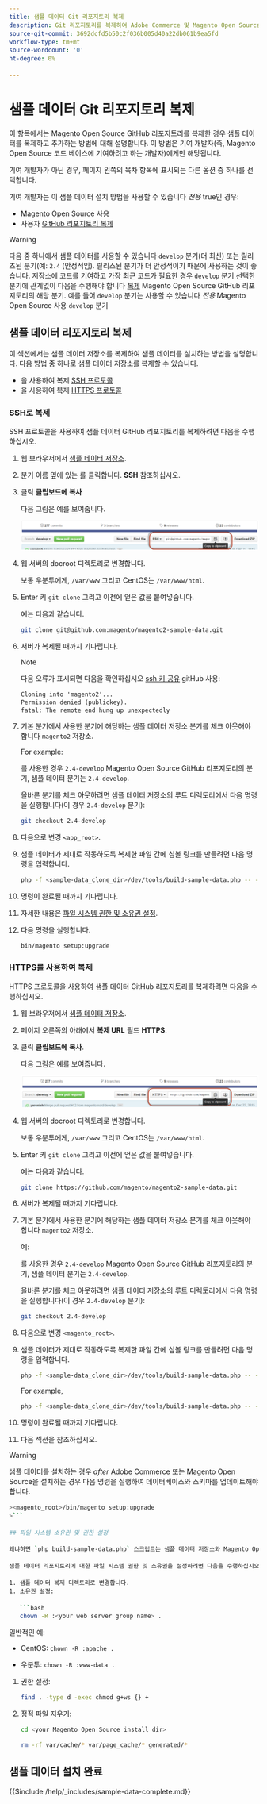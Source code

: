 ```yaml
---
title: 샘플 데이터 Git 리포지토리 복제
description: Git 리포지토리를 복제하여 Adobe Commerce 및 Magento Open Source 샘플 데이터를 설치하려면 다음 단계를 따르십시오.
source-git-commit: 3692dcfd5b50c2f036b005d40a22db061b9ea5fd
workflow-type: tm+mt
source-wordcount: '0'
ht-degree: 0%

---
```



# 샘플 데이터 Git 리포지토리 복제

이 항목에서는 Magento Open Source GitHub 리포지토리를 복제한 경우 샘플 데이터를 복제하고 추가하는 방법에 대해 설명합니다. 이 방법은 기여 개발자(즉, Magento Open Source 코드 베이스에 기여하려고 하는 개발자)에게만 해당됩니다.

기여 개발자가 아닌 경우, 페이지 왼쪽의 목차 항목에 표시되는 다른 옵션 중 하나를 선택합니다.

기여 개발자는 이 샘플 데이터 설치 방법을 사용할 수 있습니다 *전용* true인 경우:

* Magento Open Source 사용
* 사용자 [GitHub 리포지토리 복제](https://developer.adobe.com/commerce/contributor/guides/install/clone-repository/)

>[!WARNING]
>
>다음 중 하나에서 샘플 데이터를 사용할 수 있습니다 `develop` 분기(더 최신) 또는 릴리즈된 분기(예: `2.4` (안정적임). 릴리스된 분기가 더 안정적이기 때문에 사용하는 것이 좋습니다. 저장소에 코드를 기여하고 가장 최근 코드가 필요한 경우 `develop` 분기 선택한 분기에 관계없이 다음을 수행해야 합니다 [복제](https://developer.adobe.com/commerce/contributor/guides/install/clone-repository/) Magento Open Source GitHub 리포지토리의 해당 분기. 예를 들어 `develop` 분기는 사용할 수 있습니다 *전용* Magento Open Source 사용 `develop` 분기

## 샘플 데이터 리포지토리 복제

이 섹션에서는 샘플 데이터 저장소를 복제하여 샘플 데이터를 설치하는 방법을 설명합니다. 다음 방법 중 하나로 샘플 데이터 저장소를 복제할 수 있습니다.

* 을 사용하여 복제 [SSH 프로토콜](#clone-with-ssh)
* 을 사용하여 복제 [HTTPS 프로토콜](#clone-with-https)

### SSH로 복제

SSH 프로토콜을 사용하여 샘플 데이터 GitHub 리포지토리를 복제하려면 다음을 수행하십시오.

1. 웹 브라우저에서 [샘플 데이터 저장소](https://github.com/magento/magento2-sample-data).
1. 분기 이름 옆에 있는 를 클릭합니다. **SSH** 참조하십시오.
1. 클릭 **클립보드에 복사**

   다음 그림은 예를 보여줍니다.

   ![SSH를 사용하여 GitHub 리포지토리 복제](../../assets/installation/install_mage2_clone-ssh.png)

1. 웹 서버의 docroot 디렉토리로 변경합니다.

   보통 우분투에게, `/var/www` 그리고 CentOS는 `/var/www/html`.

1. Enter 키 `git clone` 그리고 이전에 얻은 값을 붙여넣습니다.

   예는 다음과 같습니다.

   ```bash
   git clone git@github.com:magento/magento2-sample-data.git
   ```

1. 서버가 복제될 때까지 기다립니다.

   >[!NOTE]
   >
   >다음 오류가 표시되면 다음을 확인하십시오 [ssh 키 공유](https://docs.github.com/articles/generating-ssh-keys/) gitHub 사용:<br>

   ```terminal
   Cloning into 'magento2'...
   Permission denied (publickey).
   fatal: The remote end hung up unexpectedly
   ```

1. 기본 분기에서 사용한 분기에 해당하는 샘플 데이터 저장소 분기를 체크 아웃해야 합니다 `magento2` 저장소.

   For example:

   를 사용한 경우 `2.4-develop` Magento Open Source GitHub 리포지토리의 분기, 샘플 데이터 분기는 `2.4-develop`.

   올바른 분기를 체크 아웃하려면 샘플 데이터 저장소의 루트 디렉토리에서 다음 명령을 실행합니다(이 경우 `2.4-develop` 분기):

   ```bash
   git checkout 2.4-develop
   ```

1. 다음으로 변경 `<app_root>`.
1. 샘플 데이터가 제대로 작동하도록 복제한 파일 간에 심볼 링크를 만들려면 다음 명령을 입력합니다.

   ```bash
   php -f <sample-data_clone_dir>/dev/tools/build-sample-data.php -- --ce-source="<path_to_your_magento_instance>"
   ```

1. 명령이 완료될 때까지 기다립니다.

1. 자세한 내용은 [파일 시스템 권한 및 소유권 설정](#set-file-system-ownership-and-permissions).

1. 다음 명령을 실행합니다.

   ```bash
   bin/magento setup:upgrade
   ```

### HTTPS를 사용하여 복제

HTTPS 프로토콜을 사용하여 샘플 데이터 GitHub 리포지토리를 복제하려면 다음을 수행하십시오.

1. 웹 브라우저에서 [샘플 데이터 저장소](https://github.com/magento/magento2-sample-data).
1. 페이지 오른쪽의 아래에서 **복제 URL** 필드 **HTTPS**.
1. 클릭 **클립보드에 복사**.

   다음 그림은 예를 보여줍니다.

   ![HTTPS를 사용하여 GitHub 리포지토리 복제](../../assets/installation/install_mage2_clone-https.png)

1. 웹 서버의 docroot 디렉토리로 변경합니다.

   보통 우분투에게, `/var/www` 그리고 CentOS는 `/var/www/html`.

1. Enter 키 `git clone` 그리고 이전에 얻은 값을 붙여넣습니다.

   예는 다음과 같습니다.

   ```bash
   git clone https://github.com/magento/magento2-sample-data.git
   ```

1. 서버가 복제될 때까지 기다립니다.
1. 기본 분기에서 사용한 분기에 해당하는 샘플 데이터 저장소 분기를 체크 아웃해야 합니다 `magento2` 저장소.

   예:

   를 사용한 경우 `2.4-develop` Magento Open Source GitHub 리포지토리의 분기, 샘플 데이터 분기는 `2.4-develop`.

   올바른 분기를 체크 아웃하려면 샘플 데이터 저장소의 루트 디렉토리에서 다음 명령을 실행합니다(이 경우 `2.4-develop` 분기):

   ```bash
   git checkout 2.4-develop
   ```

1. 다음으로 변경 `<magento_root>`.
1. 샘플 데이터가 제대로 작동하도록 복제한 파일 간에 심볼 링크를 만들려면 다음 명령을 입력합니다.

   ```bash
   php -f <sample-data_clone_dir>/dev/tools/build-sample-data.php -- --ce-source="<path_to_your_magento_instance>"
   ```

   For example,

   ```bash
   php -f <sample-data_clone_dir>/dev/tools/build-sample-data.php -- --ce-source="/var/www/magento2"
   ```

1. 명령이 완료될 때까지 기다립니다.
1. 다음 섹션을 참조하십시오.

>[!WARNING]
>
>샘플 데이터를 설치하는 경우 *after* Adobe Commerce 또는 Magento Open Source을 설치하는 경우 다음 명령을 실행하여 데이터베이스와 스키마를 업데이트해야 합니다.
>
>
```bash
><magento_root>/bin/magento setup:upgrade
>```

## 파일 시스템 소유권 및 권한 설정

왜냐하면 `php build-sample-data.php` 스크립트는 샘플 데이터 저장소와 Magento Open Source 저장소 간에 symlink를 만들며 샘플 데이터 저장소에서 파일 시스템 권한 및 소유권을 설정해야 합니다. 이렇게 하지 않으면 상점 액세스에 오류가 발생합니다.

샘플 데이터 리포지토리에 대한 파일 시스템 권한 및 소유권을 설정하려면 다음을 수행하십시오.

1. 샘플 데이터 복제 디렉토리로 변경합니다.
1. 소유권 설정:

   ```bash
   chown -R :<your web server group name> .
   ```

   일반적인 예:

   * CentOS: `chown -R :apache .`

   * 우분투: `chown -R :www-data .`

1. 권한 설정:

   ```bash
   find . -type d -exec chmod g+ws {} +
   ```

1. 정적 파일 지우기:

   ```bash
   cd <your Magento Open Source install dir>
   ```

   ```bash
   rm -rf var/cache/* var/page_cache/* generated/*
   ```

## 샘플 데이터 설치 완료

{{$include /help/_includes/sample-data-complete.md}}
